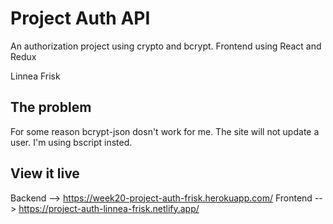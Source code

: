 # Project Auth API

An authorization project using crypto and bcrypt.
Frontend using React and Redux

Linnea Frisk

## The problem

For some reason bcrypt-json dosn't work for me. The site will not update a user. I'm using bscript insted.

## View it live

Backend --> https://week20-project-auth-frisk.herokuapp.com/
Frontend --> https://project-auth-linnea-frisk.netlify.app/